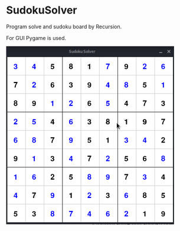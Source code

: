# SudokuSolver

Program solve and sudoku board by Recursion.

For GUI Pygame is used.

![GUI Demo](demo.png)